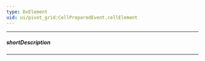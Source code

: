 ```yaml
---
type: DxElement
uid: ui/pivot_grid:CellPreparedEvent.cellElement
---
```

---
##### shortDescription
<!-- Description goes here -->

---
<!-- Description goes here -->
